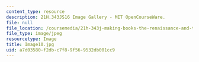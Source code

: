 ```yaml
---
content_type: resource
description: 21H.343JS16 Image Gallery - MIT OpenCourseWare.
file: null
file_location: /coursemedia/21h-343j-making-books-the-renaissance-and-today-spring-2016/a7d03580f2dbc7f89f569532db001cc9_Image10.jpg
file_type: image/jpeg
resourcetype: Image
title: Image10.jpg
uid: a7d03580-f2db-c7f8-9f56-9532db001cc9
---
```

